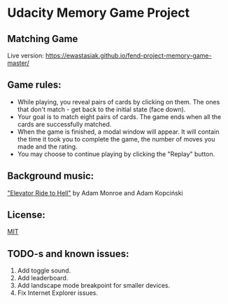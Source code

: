 # Udacity Memory Game Project

## Matching Game

Live version: https://ewastasiak.github.io/fend-project-memory-game-master/

## Game rules:

* While playing, you reveal pairs of cards by clicking on them. The ones that don't match - get back to the initial state (face down).
* Your goal is to match eight pairs of cards. The game ends when all the cards are successfully matched.
* When the game is finished, a modal window will appear. It will contain the time it took you to complete the game, the number of moves you made and the rating.
* You may choose to continue playing by clicking the "Replay" button.

## Background music:
<a href="https://www.youtube.com/watch?v=tpz21UFG0Ko">"Elevator Ride to Hell"</a> by Adam Monroe and Adam Kopciński

## License:
<a href="https://github.com/ewastasiak/fend-project-memory-game-master/blob/master/LICENSE">MIT</a>

## TODO-s and known issues:
1. Add toggle sound.
2. Add leaderboard.
3. Add landscape mode breakpoint for smaller devices.
4. Fix Internet Explorer issues.
